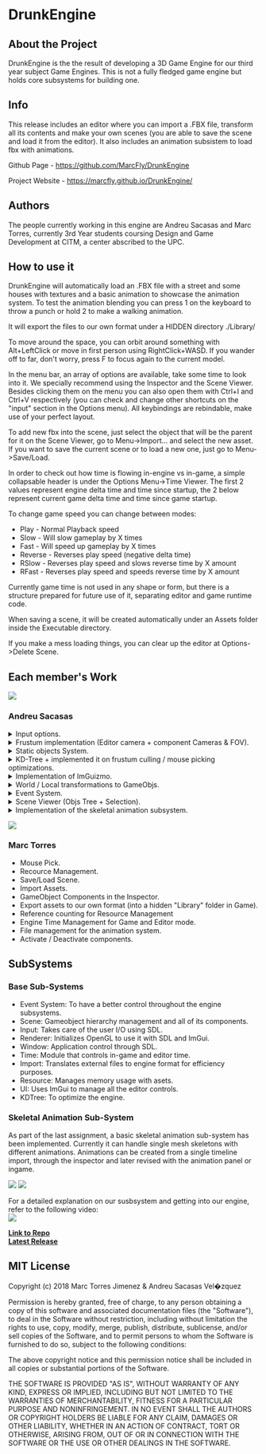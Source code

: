 ﻿# DrunkEngine

## About the Project
DrunkEngine is the the result of developing a 3D Game Engine for our third year subject Game Engines. This is not a fully fledged game engine but holds core subsystems for building one.

## Info
This release includes an editor where you can import a .FBX file, transform all its contents and make your own scenes (you are able to save the scene and load it from the editor). It also includes an animation subsistem to load fbx with animations.

Github Page - https://github.com/MarcFly/DrunkEngine

Project Website - https://marcfly.github.io/DrunkEngine/

## Authors
The people currently working in this engine are Andreu Sacasas and Marc Torres, currently 3rd Year students coursing Design and Game Development at CITM, a center abscribed to the UPC.


## How to use it
DrunkEngine will automatically load an .FBX file with a street and some houses with textures and a basic animation to showcase the animation system.
To test the animation blending you can press 1 on the keyboard to throw a punch or hold 2 to make a walking animation.

It will export the files to our own format under a HIDDEN directory ./Library/

To move around the space, you can orbit around something with Alt+LeftClick or move in first person using RightClick+WASD. If you wander off to far, don't worry, press F to focus again to the current model.

In the menu bar, an array of options are available, take some time to look into it. We specially recommend using the Inspector and the Scene Viewer. Besides clicking them on the menu you can also open them with Ctrl+I and Ctrl+V respectively (you can check and change other shortcuts on the "input" section in the Options menu).
All keybindings are rebindable, make use of your perfect layout.

To add new fbx into the scene, just select the object that will be the parent for it on the Scene Viewer, go to Menu->Import... and select the new asset.
If you want to save the current scene or to load a new one, just go to Menu->Save/Load. 

In order to check out how time is flowing in-engine vs in-game, a simple collapsable header is under the Options Menu->Time Viewer.
The first 2 values represent engine delta time and time since startup, the 2 below represent current game delta time and time since game startup.

To change game speed you can change between modes:
 - Play - Normal Playback speed
 - Slow - Will slow gameplay by X times
 - Fast - Will speed up gameplay by X times
 - Reverse - Reverses play speed (negative delta time)
 - RSlow - Reverses play speed and slows reverse time by X amount
 - RFast - Reverses play speed and speeds reverse time by X amount

Currently game time is not used in any shape or form, but there is a structure prepared for future use of it, separating editor and game runtime code.

When saving a scene, it will be created automatically under an Assets folder inside the Executable directory.

If you make a mess loading things, you can clear up the editor at Options->Delete Scene.

## Each member's Work

![](https://i.imgur.com/2GgGvr3.png)  
### Andreu Sacasas

<details><summary>Input options.</summary>  
<p>    
   
The input on the engine can be personalized and saved for future uses.  

<a href="https://gyazo.com/9d995af0f8ce2298e3e03b468e906ea8"><img src="https://i.gyazo.com/9d995af0f8ce2298e3e03b468e906ea8.gif" alt="Image from Gyazo" width="300"/></a>  

</p>  
</details>  
<details><summary>Frustum implementation (Editor camera + component Cameras & FOV).</summary>  
<p>  
  
All the cameras are components that work as frustums and there is a module for normal cameras and a "fake" one for the editor camera. As the window resizes, the FOV is automatically adjusted to the new proportions and all its values can be adjusted from the option panel.  

Editor Camera:  
<a href="https://gyazo.com/9d3a69bc0125d8a719edb56b7979ebd9"><img src="https://i.gyazo.com/9d3a69bc0125d8a719edb56b7979ebd9.gif" alt="Image from Gyazo" width="800"/></a>  

Component:  
<a href="https://gyazo.com/dc4f9ff165e5b1fddb1bf70b76f76960"><img src="https://i.gyazo.com/dc4f9ff165e5b1fddb1bf70b76f76960.gif" alt="Image from Gyazo" width="800"/></a>  

</p>  
</details>   
<details><summary>Static objects System.</summary>  
<p>  
 
The engine uses a Static system for the objects in it (as in Unity), and it is used to optimize rendering through the KD-Tree.  

</p>  
</details> 
<details><summary>KD-Tree + implemented it on frustum culling / mouse picking optimizations.</summary>  
<p>    
   
The KD-Tree divides the static objects of the scene into multiple nodes depending on the limit of objects per node and the maximum number of sub-divisions that the user gives.  

Each time an object is put to static the KD-Tree is created again, and it is used to optimize the frustum culling and the mouse pick of the user.  

In this KD-Tree the objects in between nodes count as in both. To put an example of how it works, take a look into the white cut; as each node can only contain 2 objects (in this case), the white cut is dividing a node with 3 objects into 2 nodes with 2 objects each (one is repeated).  

<a href="https://gyazo.com/affc10ab2196555ee641e2569850c09c"><img src="https://i.gyazo.com/affc10ab2196555ee641e2569850c09c.png" alt="Image from Gyazo" width="873"/></a>  
<a href="https://gyazo.com/0d3da0596d6e2826c3af1f0670977f7e"><img src="https://i.gyazo.com/0d3da0596d6e2826c3af1f0670977f7e.png" alt="Image from Gyazo" width="825"/></a>

</p>  
</details> 
<details><summary>Implementation of ImGuizmo.</summary>  
<p>  

<a href="https://gyazo.com/615f75e43e10d6776ab8019328f159ac"><img src="https://i.gyazo.com/615f75e43e10d6776ab8019328f159ac.gif" alt="Image from Gyazo" width="484"/></a>  

</p>   
</details> 
<details><summary>World / Local transformations to GameObjs.</summary>  
<p>    
   
The objects can be transformed on local and/or world space. In this example the rotation of the whole scene is rotated 90º in the X-axis as you can see in the inspector.  

<a href="https://gyazo.com/8979f4158205b8f73996b8c6a22ee29c"><img src="https://i.gyazo.com/8979f4158205b8f73996b8c6a22ee29c.png" alt="Image from Gyazo" width="1270"/></a>  

So, if we select a house and move it, it will transform diferently depending if we are on "world" or on "local".  

<a href="https://gyazo.com/f9640517d440f0ee104c85a31c95a938"><img src="https://i.gyazo.com/f9640517d440f0ee104c85a31c95a938.gif" alt="Image from Gyazo" width="800"/></a>   

</p>   
</details> 
<details><summary>Event System.</summary>  
<p>  
   
I developed a subscription-based Event System to keep some order on our code. It is used mostly for the update of GameObjects (when transforming them) and for screen resizes.  

The module that detects a change on something important sends an specific event with information to the system and, at the start of the next cycle, it sends that information to all the modules that are subscribed to that particular event.  

</p>   
</details> 
<details><summary>Scene Viewer (Objs Tree + Selection).</summary>  
<p>    
   
Not much to say on this one.  

<a href="https://gyazo.com/0d8630719e114c1ba1649a385b1cf7ea"><img src="https://i.gyazo.com/0d8630719e114c1ba1649a385b1cf7ea.gif" alt="Image from Gyazo" width="800"/></a>  

</p>  
</details> 
<details><summary>Implementation of the skeletal animation subsystem.</summary>  
<p>    
   
Bones  

Mesh  

Animation System  

Image  

</p>  
</details> 

![](https://i.imgur.com/1uM1OJA.jpg)  
### Marc Torres

- Mouse Pick.
- Recource Management.
- Save/Load Scene.
- Import Assets.
- GameObject Components in the Inspector.
- Export assets to our own format (into a hidden "Library" folder in Game).
- Reference counting for Resource Management
- Engine Time Management for Game and Editor mode.
- File management for the animation system.
- Activate / Deactivate components.

## SubSystems

### Base Sub-Systems  
- Event System: To have a better control throughout the engine subsystems.  
- Scene: Gameobject hierarchy management and all of its components.  
- Input: Takes care of the user I/O using SDL.  
- Renderer: Initializes OpenGL to use it with SDL and ImGui.  
- Window: Application control through SDL.  
- Time: Module that controls in-game and editor time.  
- Import: Translates external files to engine format for efficiency purposes.  
- Resource: Manages memory usage with asets.  
- UI: Uses ImGui to manage all the editor controls.  
- KDTree: To optimize the engine.  

### Skeletal Animation Sub-System
As part of the last assignment, a basic skeletal animation sub-system has been implemented. Currently it can handle single mesh skeletons with different animations. Animations can be created from a single timeline import, through the inspector and later revised with the animation panel or ingame.  

![](https://media.giphy.com/media/9x5b92dJqSBvtiqYBQ/giphy.gif)
![](https://media.giphy.com/media/A7VJ37OYWXSTzRGHP1/giphy.gif)

For a detailed explanation on our susbsystem and getting into our engine, refer to the following video:  
[![](https://upload.wikimedia.org/wikipedia/commons/thumb/4/4c/YouTube_icon.png/800px-YouTube_icon.png)](https://www.youtube.com/watch?v=bNXV1bHX8Es&feature=youtu.be)

[**Link to Repo**][1]  
[**Latest Release**][2] 

## MIT License

Copyright (c) 2018 Marc Torres Jimenez & Andreu Sacasas Vel�zquez

Permission is hereby granted, free of charge, to any person obtaining a copy
of this software and associated documentation files (the "Software"), to deal
in the Software without restriction, including without limitation the rights
to use, copy, modify, merge, publish, distribute, sublicense, and/or sell
copies of the Software, and to permit persons to whom the Software is
furnished to do so, subject to the following conditions:

The above copyright notice and this permission notice shall be included in all
copies or substantial portions of the Software.

THE SOFTWARE IS PROVIDED "AS IS", WITHOUT WARRANTY OF ANY KIND, EXPRESS OR
IMPLIED, INCLUDING BUT NOT LIMITED TO THE WARRANTIES OF MERCHANTABILITY,
FITNESS FOR A PARTICULAR PURPOSE AND NONINFRINGEMENT. IN NO EVENT SHALL THE
AUTHORS OR COPYRIGHT HOLDERS BE LIABLE FOR ANY CLAIM, DAMAGES OR OTHER
LIABILITY, WHETHER IN AN ACTION OF CONTRACT, TORT OR OTHERWISE, ARISING FROM,
OUT OF OR IN CONNECTION WITH THE SOFTWARE OR THE USE OR OTHER DEALINGS IN THE
SOFTWARE.

[1]:https://github.com/MarcFly/DrunkEngine
[2]:https://github.com/MarcFly/DrunkEngine/releases
